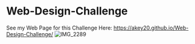 # Web-Design-Challenge
See my Web Page for this Challenge Here: https://akey20.github.io/Web-Design-Challenge/
![IMG_2289](https://user-images.githubusercontent.com/94247881/156891722-df4c7aaf-f94d-4544-aa2e-ec9560c5b886.jpg)
